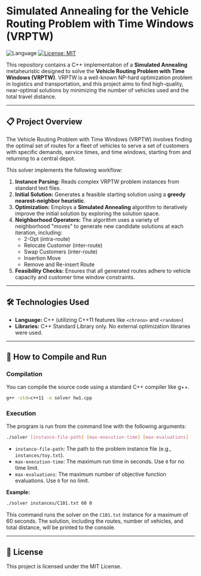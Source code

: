 # Simulated Annealing for the Vehicle Routing Problem with Time Windows (VRPTW)

![Language](https://img.shields.io/badge/language-C%2B%2B-blue.svg)
[![License: MIT](https://img.shields.io/badge/License-MIT-yellow.svg)](https://opensource.org/licenses/MIT)

This repository contains a C++ implementation of a **Simulated Annealing** metaheuristic designed to solve the **Vehicle Routing Problem with Time Windows (VRPTW)**. VRPTW is a well-known NP-hard optimization problem in logistics and transportation, and this project aims to find high-quality, near-optimal solutions by minimizing the number of vehicles used and the total travel distance.

---

## 📋 Project Overview

The Vehicle Routing Problem with Time Windows (VRPTW) involves finding the optimal set of routes for a fleet of vehicles to serve a set of customers with specific demands, service times, and time windows, starting from and returning to a central depot.

This solver implements the following workflow:

1.  **Instance Parsing:** Reads complex VRPTW problem instances from standard text files.
2.  **Initial Solution:** Generates a feasible starting solution using a **greedy nearest-neighbor heuristic**.
3.  **Optimization:** Employs a **Simulated Annealing** algorithm to iteratively improve the initial solution by exploring the solution space.
4.  **Neighborhood Operators:** The algorithm uses a variety of neighborhood "moves" to generate new candidate solutions at each iteration, including:
    * 2-Opt (intra-route)
    * Relocate Customer (inter-route)
    * Swap Customers (inter-route)
    * Insertion Move
    * Remove and Re-insert Route
5.  **Feasibility Checks:** Ensures that all generated routes adhere to vehicle capacity and customer time window constraints.

---

## 🛠️ Technologies Used

* **Language:** C++ (utilizing C++11 features like `<chrono>` and `<random>`)
* **Libraries:** C++ Standard Library only. No external optimization libraries were used.

---

## 🚀 How to Compile and Run

### Compilation
You can compile the source code using a standard C++ compiler like g++.

```bash
g++ -std=c++11 -o solver hw1.cpp
```

### Execution
The program is run from the command line with the following arguments:

```bash
./solver [instance-file-path] [max-execution-time] [max-evaluations]
```
* `instance-file-path`: The path to the problem instance file (e.g., `instances/toy.txt`).
* `max-execution-time`: The maximum run time in seconds. Use `0` for no time limit.
* `max-evaluations`: The maximum number of objective function evaluations. Use `0` for no limit.

**Example:**
```bash
./solver instances/C101.txt 60 0
```
This command runs the solver on the `C101.txt` instance for a maximum of 60 seconds. The solution, including the routes, number of vehicles, and total distance, will be printed to the console.

---

## 📄 License
This project is licensed under the MIT License.